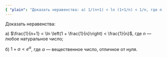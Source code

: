 ```yaml
---
{ "plain": "Доказать неравенства: а) 1/(n+1) < ln (1+1/n) < 1/n, где n — любое натуральное число; б) 1 + a < e^a, где a — вещественное число, отличное от нуля." }
---
```


Доказать неравенства:

а) $\frac{1}{n+1} < \ln \left(1 + \frac{1}{n}\right) < \frac{1}{n}$, где $n$ — любое натуральное число;

б) $1+\alpha < e^{\alpha}$, где $\alpha$ — вещественное число, отличное от нуля.